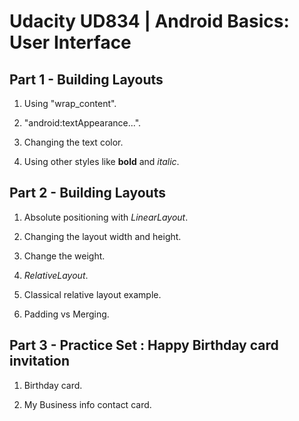 # Udacity UD834 | Android Basics: User Interface

## Part 1 - Building Layouts

 1) Using "wrap_content".

 2) "android:textAppearance...".

 3) Changing the text color.

 4) Using other styles like **bold** and _italic_.

 ## Part 2 - Building Layouts

 1) Absolute positioning with _LinearLayout_.

 2) Changing the layout width and height.

 3) Change the weight.

 4) _RelativeLayout_.

 5) Classical relative layout example.

 6) Padding vs Merging.

 ## Part 3 - Practice Set : Happy Birthday card invitation

 1) Birthday card.

 2) My Business info contact card.